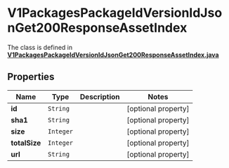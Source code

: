 

# V1PackagesPackageIdVersionIdJsonGet200ResponseAssetIndex

The class is defined in **[V1PackagesPackageIdVersionIdJsonGet200ResponseAssetIndex.java](../../src/main/java/org/openapitools/model/V1PackagesPackageIdVersionIdJsonGet200ResponseAssetIndex.java)**

## Properties

Name | Type | Description | Notes
------------ | ------------- | ------------- | -------------
**id** | `String` |  |  [optional property]
**sha1** | `String` |  |  [optional property]
**size** | `Integer` |  |  [optional property]
**totalSize** | `Integer` |  |  [optional property]
**url** | `String` |  |  [optional property]







